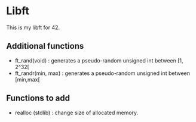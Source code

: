 # Libft

This is my libft for 42.

## Additional functions

- ft_rand(void) : generates a pseudo-random unsigned int between [1, 2^32[
- ft_randr(min, max) : generates a pseudo-random unsigned int between [min,max[

## Functions to add

- realloc (stdlib) : change size of allocated memory.
